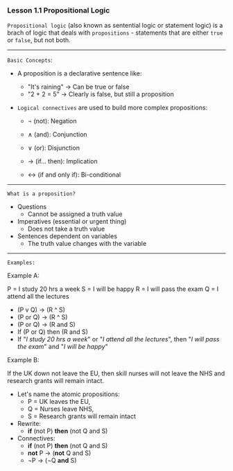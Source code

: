 ### Lesson 1.1 Propositional Logic

`Propositional logic` (also known as sentential logic or statement logic) is a brach of logic that deals with `propositions` - statements that are either `true` or `false`, but not both.

---

`Basic Concepts`:

- A proposition is a declarative sentence like:

  - "It's raining" -> Can be true or false
  - "2 + 2 = 5" -> Clearly is false, but still a proposition

- `Logical connectives` are used to build more complex propositions:

  - ¬ (not): Negation

  - ∧ (and): Conjunction

  - ∨ (or): Disjunction

  - → (if... then): Implication

  - ↔ (if and only if): Bi-conditional

---

`What is a proposition?`

- Questions
  - Cannot be assigned a truth value
- Imperatives (essential or urgent thing)
  - Does not take a truth value
- Sentences dependent on variables
  - The truth value changes with the variable

---

`Examples:`

Example A:

P = I study 20 hrs a week
S = I will be happy
R = I will pass the exam
Q = I attend all the lectures

- (P v Q) -> (R ^ S)
- (P or Q) -> (R ^ S)
- (P or Q) -> (R and S)
- If (P or Q) then (R and S)
- If "_I study 20 hrs a week_" or "_I attend all the lectures_", then "_I will pass the exam_" and "_I will be happy_"

Example B:

If the UK down not leave the EU, then skill nurses will not leave the NHS and research grants will remain intact.

- Let's name the atomic propositions:
  - P = UK leaves the EU,
  - Q = Nurses leave NHS,
  - S = Research grants will remain intact
- Rewrite:
  - **if** (not P) **then** (not Q and S)
- Connectives:
  - **if** (not P) **then** (not Q and S)
  - **not** P -> (**not** Q and S)
  - ¬P -> (¬Q **and** S)
